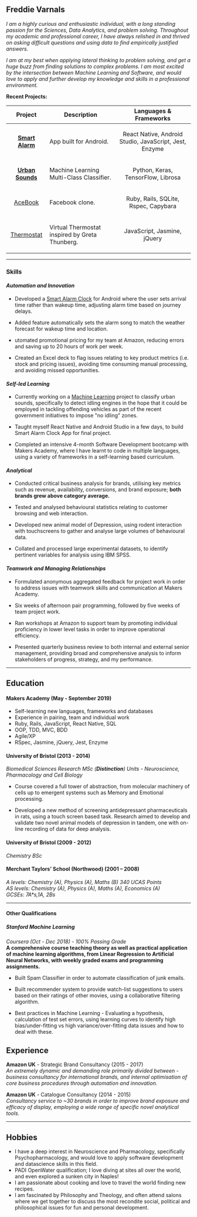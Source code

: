 ## Freddie Varnals

*I am a highly curious and enthusiastic individual, with a long standing passion for the Sciences, Data Analytics, and problem solving. Throughout my academic and professional career, I have always relished in and thrived on asking difficult questions and using data to find empirically justified answers.* 

*I am at my best when applying lateral thinking to problem solving, and get a huge buzz from finding solutions to complex problems. I am most excited by the intersection between Machine Learning and Software, and would love to apply and further develop my knowledge and skills in a professional environment.*

**<p>Recent Projects:</p>**

| Project  | Description  | Languages & Frameworks  |
|---|---|---|
| <p align="center">[**Smart Alarm**](https://github.com/fvarnals/strawberry-alarm-clock)</p> | <p align="left">App built for Android.</p> | <p align="center">React Native, Android Studio, JavaScript, Jest, Enzyme</p>  |
| <p align="center">[**Urban Sounds**](https://github.com/fvarnals/Idling-Engines-Audio-Recognition)</p> | <p align="left">Machine Learning Multi-Class Classifier.</p> | <p align="center">Python, Keras, TensorFlow, Librosa </p>
| <p align="center">[AceBook](https://github.com/fvarnals/acebook-Stay_on_Track)</p> | <p align="left">Facebook clone.</p> | <p align="center">Ruby, Rails, SQLite, Rspec, Capybara</p>
| <p align="center">[Thermostat](https://github.com/fvarnals/Thermostat)</p> | <p align="left">Virtual Thermostat inspired by Greta Thunberg.</p> | <p align="center">JavaScript, Jasmine, jQuery</p>
-----------------

### Skills

#### *Automation and Innovation*
- Developed a <a href="https://github.com/fvarnals/strawberry-alarm-clock" target="blank">Smart Alarm Clock</a> for Android where the user sets arrival time rather than wakeup time, adjusting alarm time based on journey delays.

- Added feature automatically sets the alarm song to match the weather forecast for wakeup time and location.

- utomated promotional pricing for my team at Amazon, reducing errors and saving up to 20 hours of work per week.

- Created an Excel deck to flag issues relating to key product metrics (i.e. stock and pricing issues), avoiding time consuming manual processing, and avoiding missed opportunities.

#### *Self-led Learning*

- Currently working on a <a href="https://github.com/fvarnals/Idling-Engines-Audio-Recognition" target="blank">Machine Learning</a> project to classify urban sounds, specifically to detect idling engines in the hope that it could be employed in tackling offending vehicles as part of the recent government initiatives to impose "no idling" zones.

- Taught myself React Native and Android Studio in a few days, to build Smart Alarm Clock App for final project. 

- Completed an intensive 4-month Software Development bootcamp with Makers Academy, where I have learnt to code in multiple languages, using a variety of frameworks in a self-learning based curriculum.

#### *Analytical*

-  Conducted critical business analysis for brands, utilising key metrics such as revenue, availability, conversions, and brand exposure; **both brands grew above category average.** 

- Tested and analysed behavioural statistics relating to customer browsing and web interaction.

- Developed new animal model of Depression, using rodent interaction with touchscreens to gather and analyse large volumes of behavioural data.

- Collated and processed large experimental datasets, to identify pertinent variables for analysis using IBM SPSS.



#### *Teamwork and Managing Relationships*
- Formulated anonymous aggregated feedback for project work in order to address issues with teamwork skills and communication at Makers Academy.

- Six weeks of afternoon pair programming, followed by five weeks of team project work.

- Ran workshops at Amazon to support team by promoting individual proficiency in lower level tasks in order to improve operational efficiency. 

- Presented quarterly business review to both internal and external senior management, providing broad and comprehensive analysis to inform stakeholders of progress, strategy, and my performance.
-----------------------------------------------------
## Education

#### Makers Academy (May - September 2019)

- Self-learning new languages, frameworks and databases
- Experience in pairing, team and individual work
- Ruby, Rails, JavaScript, React Native, SQL
- OOP, TDD, MVC, BDD
- Agile/XP
- RSpec, Jasmine, jQuery, Jest, Enzyme

#### University of Bristol (2013 - 2014)
*Biomedical Sciences Research MSc (**Distinction**)*
*Units - Neuroscience, Pharmacology and Cell Biology*

- Course covered a full tower of abstraction, from molecular machinery of cells up to emergent systems such as Memory and Emotional processing.

- Developed a new method of screening antidepressant pharmaceuticals in rats, using a touch screen based task. Research aimed to develop and validate two novel animal models of depression in tandem, one with on-line recording of data for deep analysis.

#### University of Bristol (2009 - 2012)
*Chemistry BSc*

#### Merchant Taylors’ School (Northwood) (2001 – 2008)
*A levels: Chemistry (A), Physics (A), Maths (B) 340 UCAS Points*<br>
*AS levels: Chemistry (A), Physics (A), Maths (A), Economics (A)*<br>
*GCSEs: 7A\*s,1A, 2Bs*

----------------------------------------------------------------
#### Other Qualifications

##### Stanford Machine Learning 
*Coursera (Oct - Dec 2018) - 100% Passing Grade*<br>
**A comprehensive course teaching theory as well as practical application of machine learning algorithms, from
Linear Regression to Artificial Neural Networks, with weekly graded exams and programming assignments.**

- Built Spam Classifier in order to automate classification of junk emails.

- Built recommender system to provide watch-list suggestions to users based on their ratings of other movies, using a
collaborative filtering algorithm.

- Best practices in Machine Learning - Evaluating a hypothesis, calculation of test set errors, using learning curves to
identify high bias/under-fitting vs high variance/over-fitting data issues and how to deal with these.

## Experience

**Amazon UK** - Strategic Brand Consultancy (2015 - 2017)    
*An extremely dynamic and demanding role primarily divided between - business consultancy for international 
brands, and internal optimisation of core business procedures through automation and innovation.*


**Amazon UK** - Catalogue Consultancy  (2014 - 2015)   
*Consultancy service to ~30 brands in order to improve brand exposure and efficacy of display, employing a wide
range of specific novel analytical tools.*

-----------------------

## Hobbies
- I have a deep interest in Neuroscience and Pharmacology, specifically Psychopharmacology, and would love to apply software development and datascience skills in this field.
- PADI OpenWater qualification; I love diving at sites all over the world, and even explored a sunken city in Naples!
- I am passionate about cooking and love to travel the world finding new recipes. 
- I am fascinated by Philosophy and Theology, and often attend salons where we get together to discuss the most recondite social, political and philosophical issues for fun and personal development.

